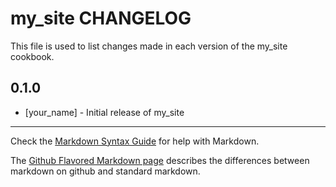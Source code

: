 my_site CHANGELOG
=================

This file is used to list changes made in each version of the my_site cookbook.

0.1.0
-----
- [your_name] - Initial release of my_site

- - -
Check the [Markdown Syntax Guide](http://daringfireball.net/projects/markdown/syntax) for help with Markdown.

The [Github Flavored Markdown page](http://github.github.com/github-flavored-markdown/) describes the differences between markdown on github and standard markdown.
